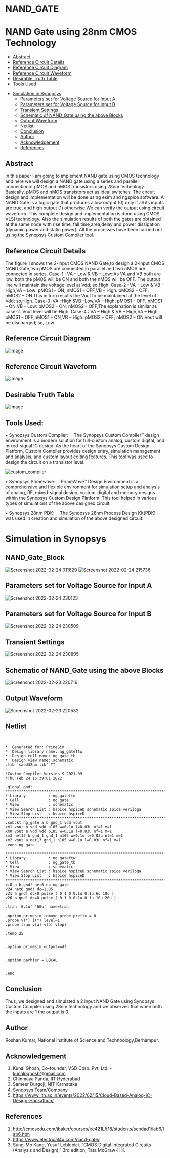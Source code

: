 # NAND_GATE
# NAND Gate using 28nm CMOS Technology
  * [Abstract](#abstract)
  * [Reference Circuit Details](#reference-circuit-details)
  * [Reference Circuit Diagram](#reference-circuit-diagram)
  * [Reference Circuit Waveform](#reference-circuit-waveform)
  * [Desirable Truth Table](#desirable-truth-table)
  * [Tools Used](#tools-used)
- [Simulation in Synopsys](#simulation-in-synopsys)
  * [Parameters set for Voltage Source for Input A](#parameters-set-for-voltage-source-for-input-a)
  * [Parameters set for Voltage Source for Input B](#parameters-set-for-voltage-source-for-input-b)
  * [Transient Settings](#transient-settings)
  * [Schematic of NAND_Gate using the above Blocks](#schematic-of-full_adder-using-the-above-blocks)
  * [Output Waveform](#output-waveform)
  * [Netlist](#netlist)
  * [Conclusion](#conclusion)
  * [Author](#author)
  * [Acknowledgement](#acknowlegement)
  * [References](#references)


## Abstract
In this paper I am going to implement NAND gate using CMOS technology and here we will design a NAND gate using a series and parallel connectionof pMOS and nMOS transistors using 28nm technology. Basically, pMOS and nMOS transistors act as ideal switches. The circuit design and implementation will be done using esim and ngspice software. A NAND Gate is a logic gate that produces a low output (0) only if all its inputs are true, and high output (1) otherwise.We can verify the output using circuit waveform. This complete design and implementation is done using CMOS VLSI technology. Also the simulation results of both the gates are obtained at the same node with rise time, fall time,area,delay and power dissipation (dynamic power and static power). All the processes have been carried out using the Synopsys Custom Compiler tool.

## Reference Circuit Details

The figure 1 shows the 2-input CMOS NAND Gate,to design a 2-input CMOS NAND Gate,two pMOS are connected in parallel and two nMOS are connected in series. 
Case-1 : VA – Low & VB – Low::As VA and VB both are low, both the pMOS will be ON and both the nMOS will be OFF. The output line will maintain the voltage level at Vdd; so,High.
Case-2 : VA – Low & VB – High,VA – Low: pMOS1 – ON; nMOS1 – OFF,VB – High: pMOS2 – OFF; nMOS2 – ON.This in turn results the Vout to be maintained at the level of Vdd; so,High.
Case-3 :VA –High &VB –Low,VA – High: pMOS1 – OFF; nMOS1 – ON,VB – Low: pMOS2 – ON; nMOS2 – OFF,The explanation is similar as case-2. Vout level will be High.
Case-4 : VA – High & VB – High,VA – High: pMOS1 – OFF;nMOS1 – ON,VB – High: pMOS2 – OFF; nMOS2 – ON;Vout will be discharged; so, Low.


## Reference Circuit Diagram
![image](https://user-images.githubusercontent.com/72511316/155567229-ca600174-c3a2-48e6-a41e-a7f7c72d8743.png)

## Reference Circuit Waveform
![image](https://user-images.githubusercontent.com/72511316/155567312-0289011b-28c1-4021-ab3e-084785b4859e.png)

## Desirable Truth Table
![image](https://user-images.githubusercontent.com/72511316/155567530-8436d6c4-dd39-4e05-b796-503b7eef6ae4.png)

## Tools Used:
• Synopsys Custom Compiler:
 The Synopsys Custom Compiler™ design environment is a modern solution for full-custom analog, custom digital, and mixed-signal IC design. As the heart of the Synopsys Custom Design Platform, Custom Compiler provides design entry, simulation management and analysis, and custom layout editing features. This tool was used to design the circuit on a transistor level.
 
 ![custom_compiler](https://user-images.githubusercontent.com/59500283/155473715-c6a1fd5b-71c7-4655-936a-5fe3befabfd8.png)


• Synopsys Primewave:
 PrimeWave™ Design Environment is a comprehensive and flexible environment for simulation setup and analysis of analog, RF, mixed-signal design, custom-digital and memory designs within the Synopsys Custom Design Platform. This tool helped in various types of simulations of the above designed circuit.

• Synopsys 28nm PDK:
 The Synopsys 28nm Process Design Kit(PDK) was used in creation and simulation of the above designed circuit.

# Simulation in Synopsys
## NAND_Gate_Block
![Screenshot 2022-02-24 011629](https://user-images.githubusercontent.com/72511316/155566303-41e980f4-8bfe-4acd-9ba7-afc749a36f4b.png)
![Screenshot 2022-02-24 215736](https://user-images.githubusercontent.com/72511316/155566387-c41768c9-0654-4e99-becf-080c523cbb06.png)

## Parameters set for Voltage Source for Input A
![Screenshot 2022-02-24 230123](https://user-images.githubusercontent.com/72511316/155578396-a6f7a29a-2c92-4415-a481-bccab147d648.png)

## Parameters set for Voltage Source for Input B
![Screenshot 2022-02-24 230509](https://user-images.githubusercontent.com/72511316/155578357-f1759c35-3a9c-4815-bd85-7bf36d679bd0.png)

## Transient Settings
![Screenshot 2022-02-24 230805](https://user-images.githubusercontent.com/72511316/155578276-492a34b9-28c1-40e0-a37a-94ae2b999fbe.png)

## Schematic of NAND_Gate using the above Blocks
![Screenshot 2022-02-23 220716](https://user-images.githubusercontent.com/72511316/155573505-242ef3ea-58af-43d5-ad2d-ac204a0b62c1.png)

## Output Waveform
![Screenshot 2022-02-23 220532](https://user-images.githubusercontent.com/72511316/155573612-45a13e04-754b-4c9b-b4dc-bf889185333c.png)



## Netlist
```


*  Generated for: PrimeSim
*  Design library name: ng_gateftw
*  Design cell name: ng_gate_tb
*  Design view name: schematic
.lib 'saed32nm.lib' TT

*Custom Compiler Version S-2021.09
*Thu Feb 24 16:39:01 2022

.global gnd!
********************************************************************************
* Library          : ng_gateftw
* Cell             : ng_gate
* View             : schematic
* View Search List : hspice hspiceD schematic spice veriloga
* View Stop List   : hspice hspiceD
********************************************************************************
.subckt ng_gate a b gnd_1 vdd vout
xm1 vout b vdd vdd p105 w=0.1u l=0.03u nf=1 m=1
xm0 vout a vdd vdd p105 w=0.1u l=0.03u nf=1 m=1
xm3 net13 b gnd_1 gnd_1 n105 w=0.1u l=0.03u nf=1 m=1
xm2 vout a net13 gnd_1 n105 w=0.1u l=0.03u nf=1 m=1
.ends ng_gate

********************************************************************************
* Library          : ng_gateftw
* Cell             : ng_gate_tb
* View             : schematic
* View Search List : hspice hspiceD schematic spice veriloga
* View Stop List   : hspice hspiceD
********************************************************************************
xi0 a b gnd! net6 op ng_gate
v24 net6 gnd! dc=1.05
v21 a gnd! dc=0 pulse ( 0 1 0 0.1u 0.1u 6u 10u )
v26 b gnd! dc=0 pulse ( 0 1 0 0.1u 0.1u 10u 20u )

.tran '0.1u' '60u' name=tran

.option primesim_remove_probe_prefix = 0
.probe v(*) i(*) level=1
.probe tran v(a) v(b) v(op)

.temp 25


.option primesim_output=wdf


.option parhier = LOCAL


.end

```

## Conclusion
Thus, we designed and simulated a 2 input NAND Gate using Synopsys Custom Compiler using 28nm technology and we observed that when both the inputs are 1 the output is 0.

## Author
Roshan Kumar, National Institute of Science and Technoology,Berhampur.

## Acknowledgement
1. Kunal Ghosh, Co-founder, VSD Corp. Pvt. Ltd. - kunalpghosh@gmail.com
2. Chinmaya Panda, IIT Hyderabad
3. Sameer Durgoji, NIT Karnataka
4. [Synopsys Team/Company](https://www.synopsys.com/)
5. https://www.iith.ac.in/events/2022/02/15/Cloud-Based-Analog-IC-Design-Hackathon/

## References
1) http://cmosedu.com/jbaker/courses/ee421L/f18/students/sendad1/lab6/lab6.htm
2) https://www.electrical4u.com/nand-gate/ 
3) Sung-Mo Kang, Yusuf Leblebici. “CMOS Digital Integrated Circuits (Analysis and Design),” 3rd edition, Tata McGraw-Hill.

